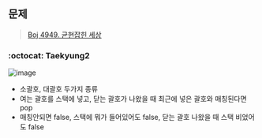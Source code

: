 ## 문제
> [Boj 4949. 균현잡힌 세상](https://www.acmicpc.net/problem/4949)


### :octocat: Taekyung2

![image](https://user-images.githubusercontent.com/37056992/91627982-81f89500-e9f6-11ea-86ce-f19313bff564.png)

- 소괄호, 대괄호 두가지 종류 
- 여는 괄호를 스택에 넣고, 닫는 괄호가 나왔을 때 최근에 넣은 괄호와 매칭된다면 pop 
- 매칭안되면 false, 스택에 뭐가 들어있어도 false, 닫는 괄호 나왔을 때 스택 비었어도 false 
